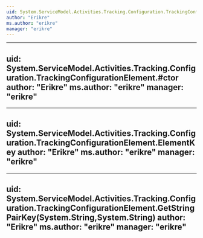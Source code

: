 ```yaml
---
uid: System.ServiceModel.Activities.Tracking.Configuration.TrackingConfigurationElement
author: "Erikre"
ms.author: "erikre"
manager: "erikre"
---
```


---
uid: System.ServiceModel.Activities.Tracking.Configuration.TrackingConfigurationElement.#ctor
author: "Erikre"
ms.author: "erikre"
manager: "erikre"
---

---
uid: System.ServiceModel.Activities.Tracking.Configuration.TrackingConfigurationElement.ElementKey
author: "Erikre"
ms.author: "erikre"
manager: "erikre"
---

---
uid: System.ServiceModel.Activities.Tracking.Configuration.TrackingConfigurationElement.GetStringPairKey(System.String,System.String)
author: "Erikre"
ms.author: "erikre"
manager: "erikre"
---
